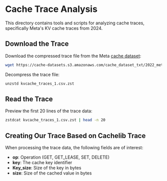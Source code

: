 # Cache Trace Analysis

This directory contains tools and scripts for analyzing cache traces, specifically Meta's KV cache traces from 2024.

## Download the Trace

Download the compressed trace file from the Meta [cache dataset](https://github.com/cacheMon/cache_dataset?tab=readme-ov-file#meta-key-value-cache-traces):

```bash
wget https://cache-datasets.s3.amazonaws.com/cache_dataset_txt/2022_metaKV/kvcache_202401/kvcache_traces_1.csv.zst
```

Decompress the trace file:

```bash
unzstd kvcache_traces_1.csv.zst
```

## Read the Trace

Preview the first 20 lines of the trace data:

```bash
zstdcat kvcache_traces_1.csv.zst | head -n 20
```

## Creating Our Trace Based on Cachelib Trace

When processing the trace data, the following fields are of interest:

- **op**: Operation (GET, GET_LEASE, SET, DELETE)
- **key**: The cache key identifier
- **Key_size**: Size of the key in bytes
- **size**: Size of the cached value in bytes
